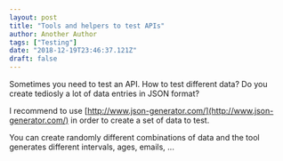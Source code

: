 ```yaml
---
layout: post
title: "Tools and helpers to test APIs"
author: Another Author
tags: ["Testing"]
date: "2018-12-19T23:46:37.121Z"
draft: false
---
```


Sometimes you need to test an API. How to test different data? Do you create tediosly a lot of data entries in JSON format?

I recommend to use [http://www.json-generator.com/](http://www.json-generator.com/) in order to create a set of data to test. 

You can create randomly different combinations of data and the tool generates different intervals, ages, emails, ...